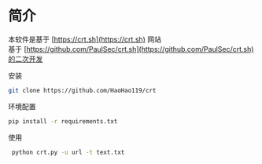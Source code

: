 简介
========


本软件是基于 [https://crt.sh](https://crt.sh) 网站<br> 
基于 [https://github.com/PaulSec/crt.sh](https://github.com/PaulSec/crt.sh)的二次开发<br> 


安装

```bash
git clone https://github.com/HaoHao119/crt

```

环境配置

```bash
pip install -r requirements.txt
```
使用

```bash
 python crt.py -u url -t text.txt
```



